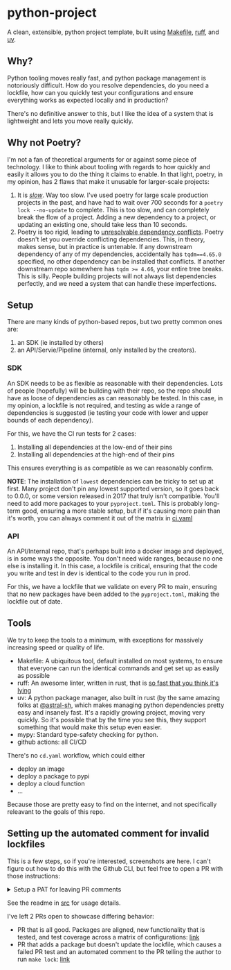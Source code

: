 # python-project
A clean, extensible, python project template, built using [Makefile](https://www.gnu.org/software/make/manual/make.html), [ruff](https://github.com/astral-sh/ruff), and [uv](https://github.com/astral-sh/uv).

## Why?
Python tooling moves really fast, and python package management is notoriously difficult. How do you resolve dependencies, do you need a lockfile, how can you quickly test your configurations and ensure everything works as expected locally and in production?

There's no definitive answer to this, but I like the idea of a system that is lightweight and lets you move really quickly.

## Why not Poetry?
I'm not a fan of theoretical arguments for or against some piece of technology. I like to think about tooling with regards to how quickly and easily it allows you to do the thing it claims to enable. In that light, poetry, in my opinion, has 2 flaws that make it unusable for larger-scale projects:
1. It is [_slow_](https://github.com/python-poetry/poetry/issues/2094). Way too slow. I've used poetry for large scale production projects in the past, and have had to wait over 700 seconds for a `poetry lock --no-update` to complete. This is too slow, and can completely break the flow of a project. Adding a new dependency to a project, or updating an existing one, should take less than 10 seconds. 
2. Poetry is too rigid, leading to [unresolvable dependency conflicts](https://github.com/python-poetry/poetry/issues/697#issuecomment-1807062324). Poetry doesn't let you override conflicting dependencies. This, in theory, makes sense, but in practice is untenable. If any downstream dependency of any of my dependencies, accidentally has `tqdm==4.65.0` specified, no other dependency can be installed that conflicts. If another downstream repo somewhere has `tqdm >= 4.66`, your entire tree breaks. This is silly. People building projects will not always list dependencies perfectly, and we need a system that can handle these imperfections.

## Setup

There are many kinds of python-based repos, but two pretty common ones are:
1. an SDK (ie installed by others)
2. an API/Servie/Pipeline (internal, only installed by the creators).

### SDK
An SDK needs to be as flexible as reasonable with their dependencies. Lots of people (hopefully) will be building with their repo, so the repo should have as loose of dependencies as can reasonably be tested. In this case, in my opinion, a lockfile is not required, and testing as wide a range of dependencies is suggested (ie testing your code with lower and upper bounds of each dependency).

For this, we have the CI run tests for 2 cases:
1. Installing all dependencies at the low-end of their pins
2. Installing all dependencies at the high-end of their pins

This ensures everything is as compatible as we can reasonably confirm.

**NOTE**: The installation of `lowest` dependencies can be tricky to set up at first. Many project don't pin any lowest supported version, so it goes back to 0.0.0, or some version released in 2017 that truly isn't compatible. You'll need to add more packages to your `pyproject.toml`. This is probably long-term good,
ensuring a more stable setup, but if it's causing more pain than it's worth, you can always comment it out of the matrix in [ci.yaml](https://github.com/Ben-Epstein/python-project/blob/main/.github/workflows/ci.yaml#L14)

### API
An API/Internal repo, that's perhaps built into a docker image and deployed, is in some ways the opposite. You don't need wide ranges, because no one else is installing it. In this case, a lockfile is critical, ensuring that the code you write and test in dev is identical to the code you run in prod. 

For this, we have a lockfile that we validate on every PR to main, ensuring that no new packages have been added to the `pyproject.toml`, making the lockfile out of date.

## Tools

We try to keep the tools to a minimum, with exceptions for massively increasing speed or quality of life.
* Makefile: A ubiquitous tool, default installed on most systems, to ensure that everyone can run the identical commands and get set up as easily as possible
* ruff: An awesome linter, written in rust, that is [so fast that you think it's lying](https://x.com/tiangolo/status/1591912354882764802)
* uv: A python package manager, also built in rust (by the same amazing folks at [@astral-sh](https://github.com/astral-sh), which makes managing python dependencies pretty easy and insanely fast. It's a rapidly growing project, moving very quickly. So it's possible that by the time you see this, they support something that would make this setup even easier.
* mypy: Standard type-safety checking for python.
* github actions: all CI/CD

There's no `cd.yaml` workflow, which could either
* deploy an image
* deploy a package to pypi
* deploy a cloud function
* ...

Because those are pretty easy to find on the internet, and not specifically releavant to the goals of this repo.

## Setting up the automated comment for invalid lockfiles
This is a few steps, so if you're interested, screenshots are here. I can't figure out how to do this with the Github CLI, but feel free to open a PR with those instructions:
<details><summary>Setup a PAT for leaving PR comments</summary>

  Go to your github settings -> developer settings -> Personal Access Tokens -> Fine-grained tokens, or click [here](https://github.com/settings/tokens?type=beta)
  Fill in the sections with the details of your token, such as name, experiation date, etc. Pick your repo, and set the "Pull requests" permission, under "Repository Permissions" to read/write:
  <img width="717" alt="image" src="https://github.com/user-attachments/assets/c341943f-bdfb-47e2-8cbc-64549a58103e">

  Click "Generate Token" at the bottom. Copy the token, because you won't see it again.

  Now, go to your repo, click "Settings" at the top, then "Secrets and variables":
  <img width="544" alt="image" src="https://github.com/user-attachments/assets/ca68abfc-218f-41e5-b347-51d4a830452c">

  Then click "Actions", and then "New repository secret":
  <img width="874" alt="image" src="https://github.com/user-attachments/assets/26d76604-1a2a-43d6-ba80-eb836c806305">

  Name the secret "COMMENT_TOKEN", and paste the pat, exactly as you copied it, into the body.

</details>


See the readme in [src](./src) for usage details.

I've left 2 PRs open to showcase differing behavior:
* PR that is all good. Packages are aligned, new functionality that is tested, and test coverage across a matrix of configurations: [link](https://github.com/Ben-Epstein/python-project/pull/3)
* PR that adds a package but doesn't update the lockfile, which causes a failed PR test and an automated comment to the PR telling the author to run `make lock`: [link](https://github.com/Ben-Epstein/python-project/pull/4)

